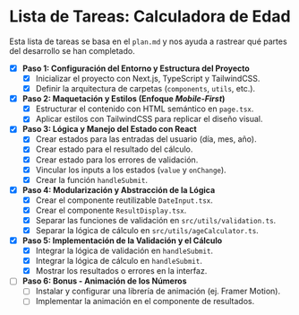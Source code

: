 # Lista de Tareas: Calculadora de Edad

Esta lista de tareas se basa en el `plan.md` y nos ayuda a rastrear qué partes del desarrollo se han completado.

- [x] **Paso 1: Configuración del Entorno y Estructura del Proyecto**
  - [x] Inicializar el proyecto con Next.js, TypeScript y TailwindCSS.
  - [x] Definir la arquitectura de carpetas (`components`, `utils`, etc.).

- [x] **Paso 2: Maquetación y Estilos (Enfoque *Mobile-First*)**
  - [x] Estructurar el contenido con HTML semántico en `page.tsx`.
  - [x] Aplicar estilos con TailwindCSS para replicar el diseño visual.

- [x] **Paso 3: Lógica y Manejo del Estado con React**
  - [x] Crear estados para las entradas del usuario (día, mes, año).
  - [x] Crear estado para el resultado del cálculo.
  - [x] Crear estado para los errores de validación.
  - [x] Vincular los inputs a los estados (`value` y `onChange`).
  - [x] Crear la función `handleSubmit`.

- [x] **Paso 4: Modularización y Abstracción de la Lógica**
  - [x] Crear el componente reutilizable `DateInput.tsx`.
  - [x] Crear el componente `ResultDisplay.tsx`.
  - [x] Separar las funciones de validación en `src/utils/validation.ts`.
  - [x] Separar la lógica de cálculo en `src/utils/ageCalculator.ts`.

- [x] **Paso 5: Implementación de la Validación y el Cálculo**
  - [x] Integrar la lógica de validación en `handleSubmit`.
  - [x] Integrar la lógica de cálculo en `handleSubmit`.
  - [x] Mostrar los resultados o errores en la interfaz.

- [ ] **Paso 6: Bonus - Animación de los Números**
  - [ ] Instalar y configurar una librería de animación (ej. Framer Motion).
  - [ ] Implementar la animación en el componente de resultados.
